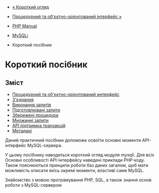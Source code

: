 - [« Короткий огляд](mysqli.overview.md)
- [Процедурний та об'єктно-орієнтований інтерфейс
»](mysqli.quickstart.dual-interface.md)

- [PHP Manual](index.md)
- [MySQLi](book.mysqli.md)
- Короткий посібник

# Короткий посібник

## Зміст

- [Процедурний та об'єктно-орієнтований
интерфейс](mysqli.quickstart.dual-interface.md)
- [З'єднання](mysqli.quickstart.connections.md)
- [Виконання запитів](mysqli.quickstart.statements.md)
- [Підготовлювані
запити](mysqli.quickstart.prepared-statements.md)
- [Збережені процедури](mysqli.quickstart.stored-procedures.md)
- [Множинні запити](mysqli.quickstart.multiple-statement.md)
- [API підтримка транзакцій](mysqli.quickstart.transactions.md)
- [Метадані](mysqli.quickstart.metadata.md)

Даний практичний посібник допоможе освоїти основні моменти
API-інтерфейс MySQL-сервера.

У цьому посібнику наводиться короткий огляд модуля mysqli. Для всіх
Основні особливості API-інтерфейсу наведені приклади PHP-коду. Також
пояснюються принципи роботи баз даних загалом, щоб мати можливість
описати якісь окремі моменти, властиві саме MySQL.

Знайомство з мовою програмування PHP, SQL, а також
знання основ роботи з MySQL-сервером
